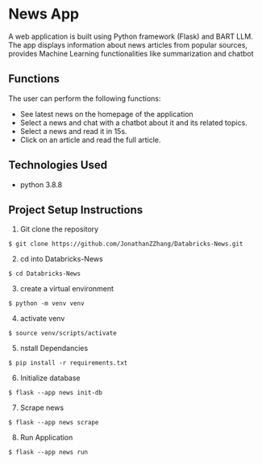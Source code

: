 # News App
A web application is built using Python framework (Flask) and BART LLM. The app displays information about news articles from popular sources, provides Machine Learning functionalities like summarization and chatbot

## Functions
The user can perform the following functions:

- See latest news on the homepage of the application
- Select a news and chat with a chatbot about it and its related topics.
- Select a news and read it in 15s.
- Click on an article and read the full article.

## Technologies Used
- python 3.8.8

## Project Setup Instructions
1. Git clone the repository 
```
$ git clone https://github.com/JonathanZZhang/Databricks-News.git
```
2. cd into Databricks-News
```
$ cd Databricks-News
```
3. create a virtual environment
```
$ python -m venv venv
```
4. activate venv
```
$ source venv/scripts/activate
```
5. nstall Dependancies
```
$ pip install -r requirements.txt
```
6. Initialize database
```
$ flask --app news init-db
```
7. Scrape news
```
$ flask --app news scrape
```
8. Run Application
```
$ flask --app news run
```



